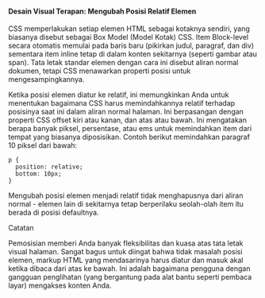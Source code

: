 #### Desain Visual Terapan: Mengubah Posisi Relatif Elemen

CSS memperlakukan setiap elemen HTML sebagai kotaknya sendiri, yang biasanya disebut sebagai Box Model \(Model Kotak\) CSS. Item Block-level secara otomatis memulai pada baris baru \(pikirkan judul, paragraf, dan div\) sementara item inline tetap di dalam konten sekitarnya \(seperti gambar atau span\). Tata letak standar elemen dengan cara ini disebut aliran normal dokumen, tetapi CSS menawarkan properti posisi untuk mengesampingkannya.

Ketika posisi elemen diatur ke relatif, ini memungkinkan Anda untuk menentukan bagaimana CSS harus memindahkannya relatif terhadap posisinya saat ini dalam aliran normal halaman. Ini berpasangan dengan properti CSS offset kiri atau kanan, dan atas atau bawah. Ini mengatakan berapa banyak piksel, persentase, atau ems untuk memindahkan item dari tempat yang biasanya diposisikan. Contoh berikut memindahkan paragraf 10 piksel dari bawah:

```
p {
  position: relative;
  bottom: 10px;
}
```

Mengubah posisi elemen menjadi relatif tidak menghapusnya dari aliran normal - elemen lain di sekitarnya tetap berperilaku seolah-olah item itu berada di posisi defaultnya.



Catatan

Pemosisian memberi Anda banyak fleksibilitas dan kuasa atas tata letak visual halaman. Sangat bagus untuk diingat bahwa tidak masalah posisi elemen, markup HTML yang mendasarinya harus diatur dan masuk akal ketika dibaca dari atas ke bawah. Ini adalah bagaimana pengguna dengan gangguan penglihatan \(yang bergantung pada alat bantu seperti pembaca layar\) mengakses konten Anda.



